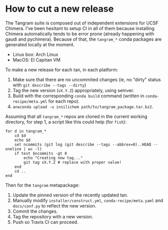 # How to cut a new release

The Tangram suite is composed out of independent extensions for UCSF Chimera. I've been hesitant to setup CI in all of them because installing Chimera automatically tends to be error prone (already happening with gaudi and pychimera). Because of that, the `tangram_*` conda packages are generated locally at the moment.

- Linux box: Arch Linux
- MacOS: El Capitan VM

To make a new release for each tan, in each platform:

1. Make sure that there are no uncommited changes (ie, no "dirty" status with `git describe --tags --dirty`)
2. Tag the new version (`vX.Y.Z`) appropriately, using semver.
3. Build with the corresponding `conda build` command (written in `conda-recipe/meta.yml` for each repo).
4. `anaconda upload -u insilichem path/to/tangram_package.tar.bz2`.

Assuming that all `tangram_*` repos are cloned in the current working directory, for step 1, a script like this could help (for `fish`):

```
for d in tangram_*
    cd $d
    echo $d
    set ncommits (git log (git describe --tags --abbrev=0)..HEAD --oneline | wc -l)
    if test $ncommits -gt 0
        echo "Creating new tag..."
        git tag vX.Y.Z # replace with proper value!
    end
    cd ..
end
```

Then for the `tangram` metapackage:

1. Update the pinned version of the recently updated tan.
2. Manually modify `installer/construct.yml`, `conda-recipe/meta.yaml` and `docs/conf.py` to reflect the new version.
3. Commit the changes.
4. Tag the repository with a new version.
5. Push so Travis CI can proceed.